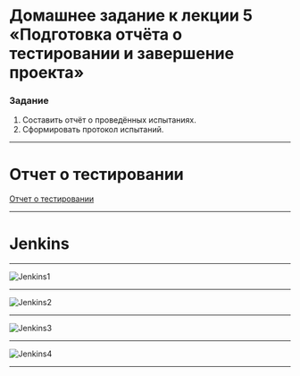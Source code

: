 # Домашнее задание к лекции 5 «Подготовка отчёта о тестировании и завершение проекта»

### Задание

1. Составить отчёт о проведённых испытаниях. 
2. Сформировать протокол испытаний.

---

# Отчет о тестировании

[Отчет о тестировании](https://github.com/EugenyVinogradov/LT_Homework_5/blob/59803a52cf3d8a8efe8b3c8b4452a445b26b26ee/%D0%94%D0%BE%D0%BA%D1%83%D0%BC%D0%B5%D0%BD%D1%82%D0%B0%D1%86%D0%B8%D1%8F/%D0%9E%D1%82%D1%87%D0%B5%D1%82%20%D0%BE%20%D0%BF%D1%80%D0%BE%D0%B2%D0%B5%D0%B4%D0%B5%D0%BD%D0%B8%D0%B8%20%D0%B8%D1%81%D0%BF%D1%8B%D1%82%D0%B0%D0%BD%D0%B8%D0%B9%20%D0%BF%D1%80%D0%BE%D1%86%D0%B5%D0%B4%D1%83%D1%80%20dorepeat_v1%20%D0%B8%20dorepeat_v2%20%D0%BF%D1%80%D0%BE%D0%B5%D0%BA%D1%82%D0%B0%20WP.doc "Ссылка на документ")

---

# Jenkins
---
![Jenkins1](https://user-images.githubusercontent.com/98056528/218556241-fe61b946-ff7b-43b9-8557-0cbccf388a29.png)

---

![Jenkins2](https://user-images.githubusercontent.com/98056528/218556666-0999d56e-3455-4474-92ce-17c10ba7df6e.png)

---

![Jenkins3](https://user-images.githubusercontent.com/98056528/218558367-8975685e-127c-4332-8cbd-d2849ac70fa2.png)

---

![Jenkins4](https://user-images.githubusercontent.com/98056528/218561933-b239e223-6ea2-4111-83af-b35cc0d7373c.png)

---
